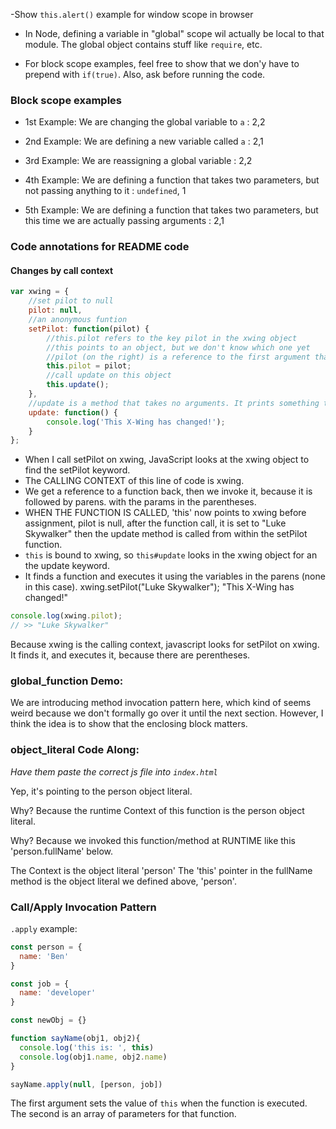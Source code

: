 -Show `this.alert()` example for window scope in browser

- In Node, defining a variable in "global" scope wil actually be local to that module. The global object contains stuff like `require`, etc.

- For block scope examples, feel free to show that we don'y have to prepend with `if(true)`. Also, ask before running the code.

### Block scope examples
- 1st Example: We are changing the global variable to `a` : 2,2


- 2nd Example: We are defining a new variable called `a` : 2,1


- 3rd Example: We are reassigning a global variable : 2,2


- 4th Example: We are defining a function that takes two parameters, but not passing anything to it : `undefined`, 1


- 5th Example: We are defining a function that takes two parameters, but this time we are actually passing arguments : 2,1

### Code annotations for README code
#### Changes by call context
```js
var xwing = {
    //set pilot to null
    pilot: null,
    //an anonymous funtion
    setPilot: function(pilot) {
        //this.pilot refers to the key pilot in the xwing object
        //this points to an object, but we don't know which one yet
        //pilot (on the right) is a reference to the first argument that is being passed to (anonymous) function that is //assigned to the setPilot property
        this.pilot = pilot;
        //call update on this object
        this.update();
    },
    //update is a method that takes no arguments. It prints something to the console.
    update: function() {
        console.log('This X-Wing has changed!');
    }
};
```

* When I call setPilot on xwing, JavaScript looks at the xwing object to find the setPilot keyword.
* The CALLING CONTEXT of this line of code is xwing.
* We get a reference to a function back, then we invoke it, because it is followed by parens. with the params in the parentheses.
* WHEN THE FUNCTION IS CALLED, 'this' now points to xwing before assignment, pilot is null, after the function call, it is set to "Luke Skywalker" then the update method is called from within the setPilot function.
* `this` is bound to xwing, so `this#update` looks in the xwing object for an the update keyword.
* It finds a function and executes it using the variables in the parens (none in this case).
xwing.setPilot("Luke Skywalker");
"This X-Wing has changed!"

```js
console.log(xwing.pilot);
// >> "Luke Skywalker"
```

Because xwing is the calling context, javascript looks for setPilot on xwing. It finds it, and executes it, because there are perentheses.

### global_function Demo:
We are introducing method invocation pattern here, which kind of seems weird because we don't formally go over it until the next section. However, I think the idea is to show that the enclosing block matters.

### object_literal Code Along:
*Have them paste the correct js file into `index.html`*

Yep, it's pointing to the person object literal.

Why? Because the runtime Context of this function is
the person object literal.

Why? Because we invoked this function/method at RUNTIME like this 'person.fullName' below.

The Context is the object literal 'person'
The 'this' pointer in the fullName method is the object literal we defined above, 'person'.

### Call/Apply Invocation Pattern
`.apply` example:

```js
const person = {
  name: 'Ben'
}

const job = {
  name: 'developer'
}

const newObj = {}

function sayName(obj1, obj2){
  console.log('this is: ', this)
  console.log(obj1.name, obj2.name)
}

sayName.apply(null, [person, job])
```
The first argument sets the value of `this` when the function is executed. The second is an array of parameters for that function.
